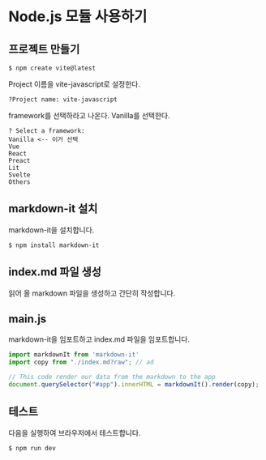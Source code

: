 # Node.js 모듈 사용하기

## 프로젝트 만들기
```shell
$ npm create vite@latest
```
Project 이름을 vite-javascript로 설정한다. 
```shell
?Project name: vite-javascript
```
framework를 선택하라고 나온다.  Vanilla를 선택한다. 
```shell
? Select a framework: 
Vanilla <-- 이거 선택
Vue
React
Preact
Lit
Svelte
Others
```


## markdown-it 설치
markdown-it을 설치합니다. 
```shell
$ npm install markdown-it
```
## index.md 파일 생성
읽어 올 markdown 파일을 생성하고 간단히 작성합니다.


## main.js
markdown-it을 임포트하고 index.md 파일을 임포트합니다.  
```jsx
import markdownIt from 'markdown-it'
import copy from "./index.md?raw"; // ad

// This code render our data from the markdown to the app
document.querySelector("#app").innerHTML = markdownIt().render(copy); 
```

## 테스트
다음을 실행하여 브라우저에서 테스트합니다.
```shell
$ npm run dev
```














